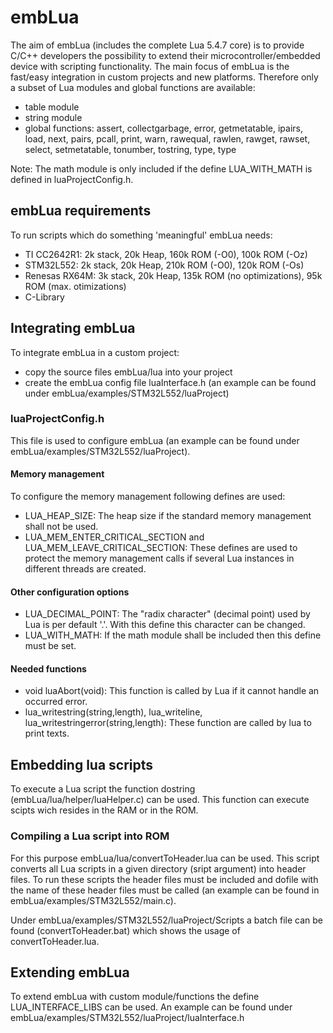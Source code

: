 # embLua
The aim of embLua (includes the complete Lua 5.4.7 core) is to provide C/C++ developers the possibility to extend their microcontroller/embedded device with scripting functionality. 
The main focus of embLua is the fast/easy integration in custom projects and new platforms. Therefore only a subset of Lua modules and global functions are available:
- table module
- string module
- global functions: assert, collectgarbage, error, getmetatable, ipairs, load, next, pairs, pcall, print, warn, rawequal, rawlen, rawget, rawset, select, setmetatable, tonumber, tostring, type, type

Note: The math module is only included if the define LUA_WITH_MATH is defined in luaProjectConfig.h.

## embLua requirements
To run scripts which do something 'meaningful' embLua needs:
- TI CC2642R1: 2k stack, 20k Heap, 160k ROM (-O0), 100k ROM (-Oz)
- STM32L552: 2k stack, 20k Heap, 210k ROM (-O0), 120k ROM (-Os)
- Renesas RX64M: 3k stack, 20k Heap, 135k ROM (no optimizations), 95k ROM (max. otimizations)
- C-Library

## Integrating embLua
To integrate embLua in a custom project:
- copy the source files embLua/lua into your project
- create the embLua config file luaInterface.h (an example can be found under embLua/examples/STM32L552/luaProject)


### luaProjectConfig.h
This file is used to configure embLua (an example can be found under embLua/examples/STM32L552/luaProject). 

#### Memory management 
To configure the memory management following defines are used:

- LUA_HEAP_SIZE: The heap size if the standard memory management shall not be used.
- LUA_MEM_ENTER_CRITICAL_SECTION and LUA_MEM_LEAVE_CRITICAL_SECTION: These defines are used to protect the memory management calls if several Lua instances in different threads are created.

#### Other configuration options 
- LUA_DECIMAL_POINT: The "radix character" (decimal point) used by Lua is per default '.'. With this define this character can be changed.
- LUA_WITH_MATH: If the math module shall be included then this define must be set.

#### Needed functions 
- void luaAbort(void): This function is called by Lua if it cannot handle an occurred error.
- lua_writestring(string,length), lua_writeline, lua_writestringerror(string,length): These function are called by lua to print texts.

## Embedding lua scripts
To execute a Lua script the function dostring (embLua/lua/helper/luaHelper.c) can be used. This function can execute scipts wich resides in the RAM or in the ROM.

### Compiling a Lua script into ROM
For this purpose embLua/lua/convertToHeader.lua can be used. This script converts all Lua scripts in a given directory (sript argument) into header files. To run these scripts the header files must be included and dofile with the name of these header files must be called (an example can be found in embLua/examples/STM32L552/main.c).

Under embLua/examples/STM32L552/luaProject/Scripts a batch file can be found (convertToHeader.bat) which shows the usage of convertToHeader.lua.

## Extending embLua
To extend embLua with custom module/functions the define LUA_INTERFACE_LIBS can be used. An example can be found under embLua/examples/STM32L552/luaProject/luaInterface.h
